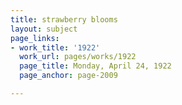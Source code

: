 ```yaml
---
title: strawberry blooms
layout: subject
page_links:
- work_title: '1922'
  work_url: pages/works/1922
  page_title: Monday, April 24, 1922
  page_anchor: page-2009

---
```

